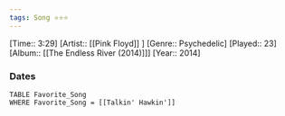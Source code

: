 ```yaml
---
tags: Song ⭐⭐⭐ 
---
```

[Time:: 3:29]
[Artist:: [[Pink Floyd]] ]
[Genre:: Psychedelic]
[Played:: 23]
[Album:: [[The Endless River (2014)]]]
[Year:: 2014]
### Dates
````dataview
TABLE Favorite_Song
WHERE Favorite_Song = [[Talkin' Hawkin']]
````